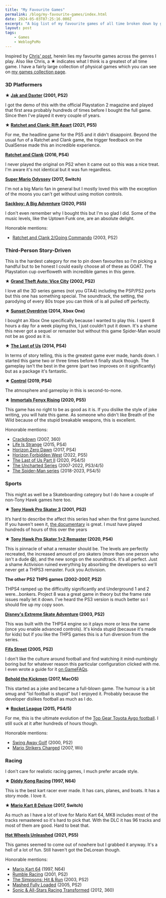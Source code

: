 ```yaml
---
title: "My Favourite Games"
permalink: /blog/my-favourite-games/index.html
date: 2024-05-03T07:25:16.000Z
excerpt: "A big list of my favourite games of all time broken down by genre"
layout: post
tags:
    - Games
    - WeblogPoMo
---
```


Inspired by [Chris' post](https://chriskirknielsen.com/games/), herein lies my favourite games across the genres I play. Also like Chris, a ★ indicates what I think is a greatest of all time game. I have a fairly large collection of physical games which you can see on [my games collection page](https://rknight.me/collections/games/).
### 3D Platformers

**★ [Jak and Daxter](https://en.wikipedia.org/wiki/Jak_and_Daxter:_The_Precursor_Legacy) (2001, PS2)**

I got the demo of this with the official Playstation 2 magazine and played that first area probably hundreds of times before I bought the full game. Since then I've played it every couple of years.

**★ [Ratchet and Clank: Rift Apart](https://en.wikipedia.org/wiki/Ratchet_%26_Clank:_Rift_Apart) (2021, PS5)**

For me, the headline game for the PS5 and it didn't disappoint. Beyond the usual fun of a Ratchet and Clank game, the trigger feedback on the DualSense made this an incredible experience.

**[Ratchet and Clank](https://en.wikipedia.org/wiki/Ratchet_%26_Clank_(2016_video_game)) (2016, PS4)**

I never played the original on PS2 when it came out so this was a nice treat. I'm aware it's not identical but it was fun regardless.

**[Super Mario Odyssey](https://en.wikipedia.org/wiki/Super_Mario_Odyssey) (2017, Switch)**

I'm not a big Mario fan in general but I mostly loved this with the exception of the moons you can't get without using motion controls. 

**[Sackboy: A Big Adventure](https://en.wikipedia.org/wiki/Sackboy:_A_Big_Adventure) (2020, PS5)**

I don't even remember why I bought this but I'm so glad I did. Some of the music levels, like the Uptown Funk one, are an absolute delight.

Honorable mentions:

- [Ratchet and Clank 2/Going Commando](https://en.wikipedia.org/wiki/Ratchet_%26_Clank:_Going_Commando) (2003, PS2)

### Third-Person Story-Driven

This is the hardest category for me to pin down favourites so I'm picking a handful but to be honest I could easily choose all of these as GOAT. The Playstation cup overfloweth with incredible games in this genre.

**★ [Grand Theft Auto: Vice City](https://en.wikipedia.org/wiki/Grand_Theft_Auto:_Vice_City) (2002, PS2)**

I love all the 3D series games (not you GTA4) including the PSP/PS2 ports but this one has something special. The soundtrack, the setting, the parodying of every 80s trope you can think of is all pulled off perfectly.

**★ [Sunset Overdrive](https://en.wikipedia.org/wiki/Sunset_Overdrive) (2014, Xbox One)**

I bought an Xbox One specifically because I wanted to play this. I spent 8 hours a day for a week playing this, I just couldn't put it down. It's a shame this never got a sequel or remaster but without this game Spider-Man would not be as good as it is.

**★ [The Last of Us](https://en.wikipedia.org/wiki/The_Last_of_Us) (2014, PS4)**

In terms of story telling, this is the greatest game ever made, hands down. I started this game two or three times before it finally stuck though. The gameplay isn't the best in the genre (part two improves on it significantly) but as a package it's fantastic.

**★ [Control](https://en.wikipedia.org/wiki/Control_(video_game)) (2019, PS4)**

The atmosphere and gameplay in this is second-to-none. 

**★ [Immortals Fenyx Rising](https://en.wikipedia.org/wiki/Immortals_Fenyx_Rising) (2020, PS5)**

This game has no right to be as good as it is. If you dislike the style of joke writing, you will hate this game. As someone who didn't like Breath of the Wild because of the stupid breakable weapons, this is excellent.

Honorable mentions:

- [Crackdown](https://en.wikipedia.org/wiki/Crackdown_(video_game)) (2007, 360)
- [Life Is Strange](https://en.wikipedia.org/wiki/Life_Is_Strange_(video_game)) (2015, PS4)
- [Horizon Zero Dawn](https://en.wikipedia.org/wiki/Horizon_Zero_Dawn) (2017, PS4)
- [Horizon Forbidden West](https://en.wikipedia.org/wiki/Horizon_Forbidden_West) (2022, PS5)
- [The Last of Us Part II](https://en.wikipedia.org/wiki/The_Last_of_Us_Part_II) (2020, PS4/5)
- [The Uncharted Series](https://en.wikipedia.org/wiki/Uncharted) (2007-2022, PS3/4/5)
- [The Spider-Man series](https://en.wikipedia.org/wiki/Spider-Man_(video_game_series)) (2018-2023, PS4/5)

### Sports

This might as well be a Skateboarding category but I do have a couple of non-Tony Hawk games here too.

**★ [Tony Hawk Pro Skater 3](https://en.wikipedia.org/wiki/Tony_Hawk%27s_Pro_Skater_3) (2001, PS2)**

It’s hard to describe the affect this series had when the first game launched. If you haven't seen it, [the documentary](https://www.imdb.com/title/tt11698280/) is great. I must have played hundreds of hours of this over the years

**★ [Tony Hawk Pro Skater 1+2 Remaster](https://en.wikipedia.org/wiki/Tony_Hawk%27s_Pro_Skater_1_%2B_2) (2020, PS4)**

This is pinnacle of what a remaster should be. The levels are perfectly recreated, the increased amount of pro skaters (more than one person who isn't a dude 😱), and the new songs on the soundtrack. It's all perfect. Just a shame Activision ruined everything by absorbing the developers so we'll never get a THPS3 remaster. Fuck you Activision.

**The other PS2 THPS games (2002-2007, PS2)**

THPS4 ramped up the difficultly significantly and Underground 1 and 2 were...bonkers. Project 8 was a great game in theory but the frame rate issues really let it down. I've heard the PS3 version is much better so I should fire up my copy soon.

**[Disney's Extreme Skate Adventure](https://en.wikipedia.org/wiki/Disney%27s_Extreme_Skate_Adventure) (2003, PS2)**

This was built with the THPS4 engine so it plays more or less the same (once you enable advanced controls). It's kinda stupid (because it's made for kids) but if you like the THPS games this is a fun diversion from the series.

**[Fifa Street](https://en.wikipedia.org/wiki/FIFA_Street_(2005_video_game)) (2005, PS2)**

I don't like the culture around football and find watching it mind-numbingly boring but for whatever reason this particular configuration clicked with me. I even wrote a guide for it [on GameFAQs](https://rknight.me/blog/fifa-street-ps2-game-faqs/).

**[Behold the Kickmen](https://en.wikipedia.org/wiki/Behold_the_Kickmen) (2017, MacOS)**

This started as a joke and became a full-blown game. The humour is a bit smug and "lol football is stupid" but I enjoyed it. Probably because the developer dislikes football as much as I do.

**★ [Rocket League](https://en.wikipedia.org/wiki/Rocket_League) (2015, PS4/5)**

For me, this is the ultimate evolution of the [Top Gear Toyota Aygo football](https://www.youtube.com/watch?v=3yBITRmNd4I). I still suck at it after hundreds of hours though.

Honorable mentions:

- [Swing Away Golf](https://en.wikipedia.org/wiki/Swing_Away_Golf) (2000, PS2)
- [Mario Strikers Charged](https://en.wikipedia.org/wiki/Mario_Strikers_Charged) (2007, Wii)

### Racing

I don't care for realistic racing games, I much prefer arcade style.

**★ [Diddy Kong Racing](https://en.wikipedia.org/wiki/Diddy_Kong_Racing) (1997, N64)**

This is the best kart racer ever made. It has cars, planes, and boats. It has a story mode. I love it. 

**★ [Mario Kart 8 Deluxe](https://en.wikipedia.org/wiki/Mario_Kart_8) (2017, Switch)**

As much as I have a lot of love for Mario Kart 64, MK8 includes most of the tracks remastered so it's hard to pick that. With the DLC it has 96 tracks and most of them are good. Hard to beat that.

**[Hot Wheels Unleashed]() (2021, PS5)**

This games seemed to come out of nowhere but I grabbed it anyway. It's a hell of a lot of fun. Still haven't got the DeLorean though.

Honorable mentions:

- [Mario Kart 64](https://en.wikipedia.org/wiki/Mario_Kart_64) (1997, N64)
- [Rumble Racing](https://en.wikipedia.org/wiki/Rumble_Racing) (2001, PS2)
- [The Simpsons: Hit & Run](https://en.wikipedia.org/wiki/The_Simpsons:_Hit_%26_Run) (2003, PS2)
- [Mashed Fully Loaded](https://en.wikipedia.org/wiki/Mashed_(video_game)) (2005, PS2)
- [Sonic & All-Stars Racing Transformed](https://en.wikipedia.org/wiki/Sonic_%26_All-Stars_Racing_Transformed) (2012, 360)